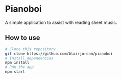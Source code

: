 # Pianoboi

A simple application to assist with reading sheet music.

## How to use

```bash
# Clone this repository
git clone https://github.com/blairjordan/pianoboi
# Install dependencies
npm install
# Run the app
npm start
```